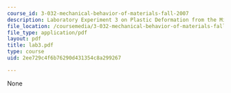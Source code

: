 ```yaml
---
course_id: 3-032-mechanical-behavior-of-materials-fall-2007
description: Laboratory Experiment 3 on Plastic Deformation from the Micro- to Nanoscale.
file_location: /coursemedia/3-032-mechanical-behavior-of-materials-fall-2007/2ee729c4f6b76290d431354c8a299267_lab3.pdf
file_type: application/pdf
layout: pdf
title: lab3.pdf
type: course
uid: 2ee729c4f6b76290d431354c8a299267

---
```

None